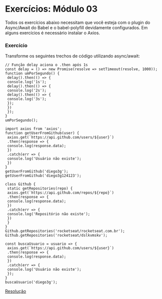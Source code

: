 # Exercícios: Módulo 03

Todos os exercícios abaixo necessitam que você esteja com o plugin do Async/Await do Babel e o
babel-polyfill devidamente configurados. Em alguns exercícios é necessário instalar o Axios.

### Exercício

Transforme os seguintes trechos de código utilizando async/await:

```
// Função delay aciona o .then após 1s
const delay = () => new Promise(resolve => setTimeout(resolve, 1000));
function umPorSegundo() {
 delay().then(() => {
 console.log('1s');
 delay().then(() => {
 console.log('2s');
 delay().then(() => {
 console.log('3s');
 });
 })
 });
}
umPorSegundo();
```

```
import axios from 'axios';
function getUserFromGithub(user) {
 axios.get(`https://api.github.com/users/${user}`)
 .then(response => {
 console.log(response.data);
 })
 .catch(err => {
 console.log('Usuário não existe');
 })
}
getUserFromGithub('diego3g');
getUserFromGithub('diego3g124123');
```

```
class Github {
 static getRepositories(repo) {
 axios.get(`https://api.github.com/repos/${repo}`)
 .then(response => {
 console.log(response.data);
 })
 .catch(err => {
 console.log('Repositório não existe');
 })
 }
}
Github.getRepositories('rocketseat/rocketseat.com.br');
Github.getRepositories('rocketseat/dslkvmskv');
```

```
const buscaUsuario = usuario => {
 axios.get(`https://api.github.com/users/${user}`)
 .then(response => {
 console.log(response.data);
 })
 .catch(err => {
 console.log('Usuário não existe');
 });
}
buscaUsuario('diego3g');
```

[Resolução](main.js)